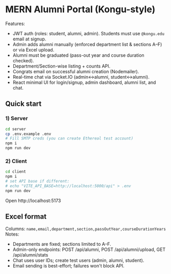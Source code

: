 # MERN Alumni Portal (Kongu-style)
Features:
- JWT auth (roles: student, alumni, admin). Students must use `@kongu.edu` email at signup.
- Admin adds alumni manually (enforced department list & sections A–F) or via Excel upload.
- Alumni must be graduated (pass-out year and course duration checked).
- Department/Section-wise listing + counts API.
- Congrats email on successful alumni creation (Nodemailer).
- Real-time chat via Socket.IO (admin↔alumni, student↔alumni).
- React minimal UI for login/signup, admin dashboard, alumni list, and chat.
## Quick start
### 1) Server
```bash
cd server
cp .env.example .env
# Fill SMTP creds (you can create Ethereal test account)
npm i
npm run dev
```
### 2) Client
```bash
cd client
npm i
# set API base if different:
# echo "VITE_API_BASE=http://localhost:5000/api" > .env
npm run dev
```
Open http://localhost:5173
## Excel format
Columns: `name,email,department,section,passOutYear,courseDurationYears`
Notes:
- Departments are fixed; sections limited to A–F.
- Admin-only endpoints: POST /api/alumni, POST /api/alumni/upload, GET /api/alumni/stats
- Chat uses user IDs; create test users (admin, alumni, student).
- Email sending is best-effort; failures won't block API.

